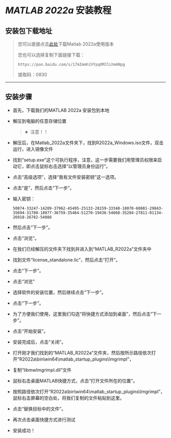 # _MATLAB 2022a_ 安装教程

## 安装包下载地址

> 您可以直接点击[此处](https://pan.baidu.com/s/19TlxIWtL8wr_TDuL_KxyZA)下载Matlab 2022a使用版本
>
>您也可以选择复制下面链接下载：
>
>     https://pan.baidu.com/s/17mImmh1VYpqOMJlLhmANpg
>
> 提取码：0830

---------------------

## 安装步骤

- 首先，下载我们的MATLAB 2022a 安装包到本地
- 解压到电脑的任意存储位置
  ><details>
  ><summary>注意！！</summary>
  >由于MATLAB软件功能强大，且附带很多工具箱，其解压后文件夹大小约有21G左右，安装完成所占用的空间大小约为34G左右，
  >
  >因此，在选择安装位置时（尽量不要选择系统盘安装），务必要给其充足的空间以保证在后期我们能正常使用它
  ></details>

- 解压后，在Matlab_2022a文件夹下，找到R2022a_Windows.iso文件，双击运行，进入镜像文件
- 找到“setup.exe”这个可执行程序，注意，这一步需要我们用管理员权限来启动它，即点击鼠标右击选择“以管理员身份运行”。
- 点击“高级选项”，选择“我有文件安装密钥”这一选项。
- 点击“是”，然后点击“下一步”。
- 输入密钥：
      
      50874-33247-14209-37962-45495-25133-28159-33348-18070-60881-29843-35694-31780-18077-36759-35464-51270-19436-54668-35284-27811-01134-26918-26782-54088
  
- 然后点击“下一步”。
- 点击“浏览”。
- 在我们已经解压的文件夹下找到并进入到“MATLAB_R2022a”文件夹中
- 找到文件“license_standalone.lic”，然后点击“打开”。
- 点击“下一步”。
- 点击“浏览”
- 选择软件的安装位置，然后继续点击“下一步”。
- 点击“下一步”。
- 为了方便我们使用，这里我们勾选“将快捷方式添加到桌面”，然后点击“下一步”。
- 点击“开始安装”。
- 安装完成后，点击“关闭”。
- 打开刚才我们找到的“MATLAB_R2022a”文件夹，然后按所示路径依次打开“R2022a\bin\win64\matlab_startup_plugins\lmgrimpl”，
- 复制“libmwlmgrimpl.dll”文件
- 鼠标右击桌面MATLAB快捷方式，点击“打开文件所在的位置”。
- 按照路径依次打开“R2022a\bin\win64\matlab_startup_plugins\lmgrimpl”，鼠标右击屏幕的空白处，将我们复制的文件粘贴到这里。
- 点击“替换目标中的文件”。
- 再次点击桌面快捷方式进行测试
- 安装成功！
